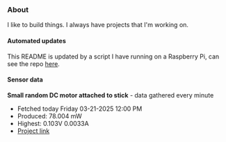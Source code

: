 ### About
I like to build things. I always have projects that I'm working on.

#### Automated updates
This README is updated by a script I have running on a Raspberry Pi, can see the repo [here](https://github.com/jdc-cunningham/raspi-git-repo-updater).

#### Sensor data


**Small random DC motor attached to stick** - data gathered every minute
- Fetched today Friday 03-21-2025 12:00 PM
- Produced: 78.004 mW
- Highest: 0.103V 0.0033A
- [Project link](https://github.com/jdc-cunningham/turbine-raspi)